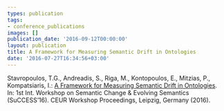 ```yaml
---
types: publication
tags:
- conference_publications
images: []
publication_date: '2016-09-12T00:00:00'
layout: publication
title: A Framework for Measuring Semantic Drift in Ontologies
date: '2016-07-27T16:34:56+03:00'
---
```

<p>Stavropoulos, T.G., Andreadis, S., Riga, M., Kontopoulos, E., Mitzias, P., Kompatsiaris, I.: <a href="http://ceur-ws.org/Vol-1695/paper42.pdf">A Framework for Measuring Semantic Drift in Ontologies</a>. In: 1st Int. Workshop on Semantic Change &amp; Evolving Semantics (SuCCESS’16). CEUR Workshop Proceedings, Leipzig, Germany (2016).</p>
